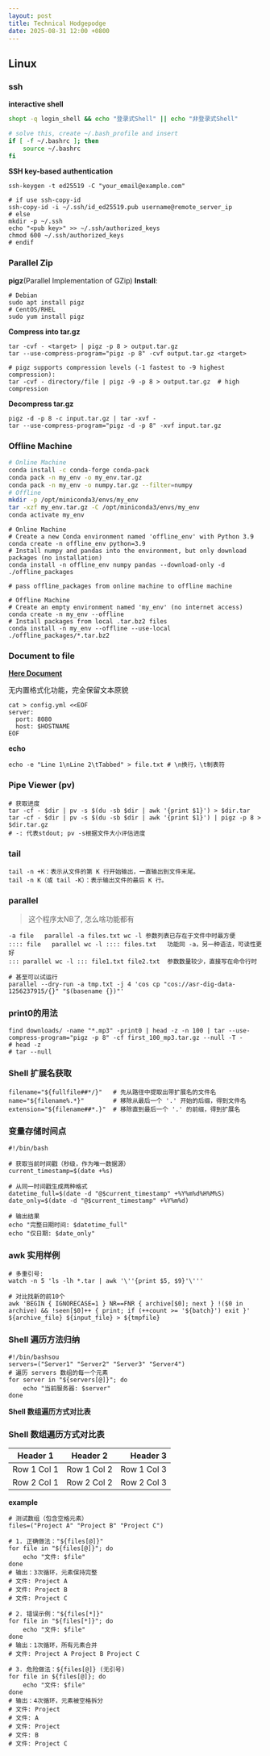 ```yaml
---
layout: post
title: Technical Hodgepodge
date: 2025-08-31 12:00 +0800
---
```


## Linux

### ssh
**interactive shell**
```bash
shopt -q login_shell && echo "登录式Shell" || echo "非登录式Shell"

# solve this, create ~/.bash_profile and insert
if [ -f ~/.bashrc ]; then
    source ~/.bashrc
fi
```

**SSH key-based authentication**
```shell
ssh-keygen -t ed25519 -C "your_email@example.com"

# if use ssh-copy-id
ssh-copy-id -i ~/.ssh/id_ed25519.pub username@remote_server_ip
# else
mkdir -p ~/.ssh
echo "<pub key>" >> ~/.ssh/authorized_keys
chmod 600 ~/.ssh/authorized_keys
# endif
```


### Parallel Zip
**pigz**(Parallel Implementation of GZip)
**Install**:
```shell
# Debian
sudo apt install pigz
# CentOS/RHEL
sudo yum install pigz
```
**Compress into tar.gz**
```shell
tar -cvf - <target> | pigz -p 8 > output.tar.gz
tar --use-compress-program="pigz -p 8" -cvf output.tar.gz <target>

# pigz supports compression levels (-1 fastest to -9 highest compression):
tar -cvf - directory/file | pigz -9 -p 8 > output.tar.gz  # high compression
```

**Decompress tar.gz**
```shell
pigz -d -p 8 -c input.tar.gz | tar -xvf -
tar --use-compress-program="pigz -d -p 8" -xvf input.tar.gz
```


### Offline Machine
```bash
# Online Machine
conda install -c conda-forge conda-pack
conda pack -n my_env -o my_env.tar.gz
conda pack -n my_env -o numpy.tar.gz --filter=numpy 
# Offline
mkdir -p /opt/miniconda3/envs/my_env 
tar -xzf my_env.tar.gz -C /opt/miniconda3/envs/my_env
conda activate my_env
```

```shell
# Online Machine
# Create a new Conda environment named 'offline_env' with Python 3.9
conda create -n offline_env python=3.9  
# Install numpy and pandas into the environment, but only download packages (no installation)
conda install -n offline_env numpy pandas --download-only -d ./offline_packages

# pass offline_packages from online machine to offline machine

# Offline Machine
# Create an empty environment named 'my_env' (no internet access)
conda create -n my_env --offline  
# Install packages from local .tar.bz2 files
conda install -n my_env --offline --use-local ./offline_packages/*.tar.bz2
```


### Document to file
[**Here Document**](https://en.wikipedia.org/wiki/Here_document)

无内置格式化功能，完全保留文本原貌
```shell
cat > config.yml <<EOF
server:
  port: 8080
  host: $HOSTNAME
EOF
```

**echo**
```shell
echo -e "Line 1\nLine 2\tTabbed" > file.txt # \n换行，\t制表符
```


### Pipe Viewer (pv)
```shell
# 获取进度
tar -cf - $dir | pv -s $(du -sb $dir | awk '{print $1}') > $dir.tar
tar -cf - $dir | pv -s $(du -sb $dir | awk '{print $1}') | pigz -p 8 > $dir.tar.gz
# -: 代表stdout; pv -s根据文件大小评估进度
```

### tail
```shell
tail -n +K：表示​​从文件的第 K 行开始输出，一直输出到文件末尾​​。
tail -n K（或 tail -K）：表示​​输出文件的最后 K 行​​。
```


### parallel

> 这个程序太NB了, 怎么啥功能都有

```shell
-a file​​	parallel -a files.txt wc -l	参数列表已存在于文件中时最方便
​​:::: file​​	parallel wc -l :::: files.txt	功能同 -a，另一种语法，可读性更好
​​:::​​	parallel wc -l ::: file1.txt file2.txt	参数数量较少，直接写在命令行时

# 甚至可以试运行
parallel --dry-run -a tmp.txt -j 4 'cos cp "cos://asr-dig-data-1256237915/{}" "$(basename {})"'
```

### print0的用法
```shell
find downloads/ -name "*.mp3" -print0 | head -z -n 100 | tar --use-compress-program="pigz -p 8" -cf first_100_mp3.tar.gz --null -T -
# head -z
# tar --null
```




### Shell 扩展名获取
```shell
filename="${fullfile##*/}"   # 先从路径中提取出带扩展名的文件名
name="${filename%.*}"        # 移除从最后一个 '.' 开始的后缀，得到文件名
extension="${filename##*.}"  # 移除直到最后一个 '.' 的前缀，得到扩展名
```

### 变量存储时间点
```shell
#!/bin/bash

# 获取当前时间戳（秒级，作为唯一数据源）
current_timestamp=$(date +%s)

# 从同一时间戳生成两种格式
datetime_full=$(date -d "@$current_timestamp" +%Y%m%d%H%M%S)
date_only=$(date -d "@$current_timestamp" +%Y%m%d)

# 输出结果
echo "完整日期时间: $datetime_full"
echo "仅日期: $date_only"
```

### awk 实用样例
```shell
# 多重引号:
watch -n 5 'ls -lh *.tar | awk '\''{print $5, $9}'\'''

# 对比找新的前10个
awk 'BEGIN { IGNORECASE=1 } NR==FNR { archive[$0]; next } !($0 in archive) && !seen[$0]++ { print; if (++count >= '${batch}') exit }' ${archive_file} ${input_file} > ${tmpfile}
```

### Shell 遍历方法归纳
```shell
#!/bin/bashsou
servers=("Server1" "Server2" "Server3" "Server4")
# 遍历 servers 数组的每一个元素
for server in "${servers[@]}"; do
    echo "当前服务器: $server"
done
```
**Shell 数组遍历方式对比表**

### Shell 数组遍历方式对比表

| Header 1 | Header 2 | Header 3 |
|----------|:--------:|---------:|
| Row 1 Col 1 | Row 1 Col 2 | Row 1 Col 3 |
| Row 2 Col 1 | Row 2 Col 2 | Row 2 Col 3 |

**example**
```shell
# 测试数组（包含空格元素）
files=("Project A" "Project B" "Project C")

# 1. 正确做法："${files[@]}"
for file in "${files[@]}"; do
    echo "文件: $file"
done
# 输出：3次循环，元素保持完整
# 文件: Project A
# 文件: Project B
# 文件: Project C

# 2. 错误示例："${files[*]}"
for file in "${files[*]}"; do
    echo "文件: $file"
done
# 输出：1次循环，所有元素合并
# 文件: Project A Project B Project C

# 3. 危险做法：${files[@]} (无引号)
for file in ${files[@]}; do
    echo "文件: $file"
done
# 输出：4次循环，元素被空格拆分
# 文件: Project
# 文件: A
# 文件: Project
# 文件: B
# 文件: Project C
```

### 